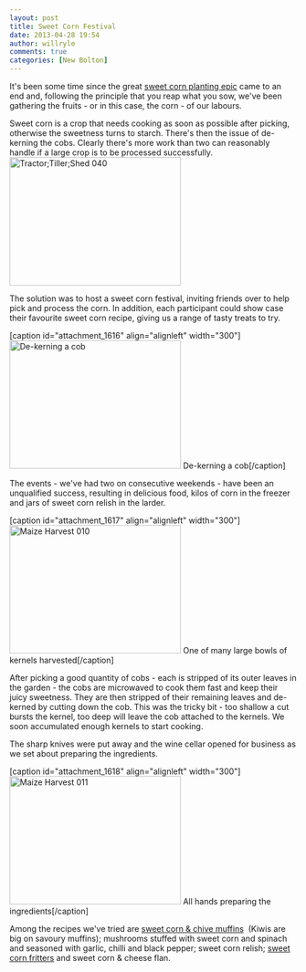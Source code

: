 ```yaml
---
layout: post
title: Sweet Corn Festival
date: 2013-04-28 19:54
author: willryle
comments: true
categories: [New Bolton]
---
```

It's been some time since the great <a title="Sweet Corn" href="http://willryle.wordpress.com/2012/12/29/sweet-corn/">sweet corn planting epic</a> came to an end and, following the principle that you reap what you sow, we've been gathering the fruits - or in this case, the corn - of our labours.

<!--more-->

Sweet corn is a crop that needs cooking as soon as possible after picking, otherwise the sweetness turns to starch. There's then the issue of de-kerning the cobs. Clearly there's more work than two can reasonably handle if a large crop is to be processed successfully. <a href="http://willryle.files.wordpress.com/2013/04/tractortillershed-040.jpg" target="_blank"><img class="alignleft size-medium wp-image-1615" alt="Tractor;Tiller;Shed 040" src="http://willryle.files.wordpress.com/2013/04/tractortillershed-040.jpg?w=300" width="300" height="225" /></a>

The solution was to host a sweet corn festival, inviting friends over to help pick and process the corn. In addition, each participant could show case their favourite sweet corn recipe, giving us a range of tasty treats to try.

[caption id="attachment_1616" align="alignleft" width="300"]<a href="http://willryle.files.wordpress.com/2013/04/maize-harvest-009.jpg" target="_blank"><img class="size-medium wp-image-1616 " alt="De-kerning a cob" src="http://willryle.files.wordpress.com/2013/04/maize-harvest-009.jpg?w=300" width="300" height="225" /></a> De-kerning a cob[/caption]

The events - we've had two on consecutive weekends - have been an unqualified success, resulting in delicious food, kilos of corn in the freezer and jars of sweet corn relish in the larder.

[caption id="attachment_1617" align="alignleft" width="300"]<a href="http://willryle.files.wordpress.com/2013/04/maize-harvest-010.jpg" target="_blank"><img class="size-medium wp-image-1617" alt="Maize Harvest 010" src="http://willryle.files.wordpress.com/2013/04/maize-harvest-010.jpg?w=300" width="300" height="225" /></a> One of many large bowls of kernels harvested[/caption]

After picking a good quantity of cobs - each is stripped of its outer leaves in the garden - the cobs are microwaved to cook them fast and keep their juicy sweetness. They are then stripped of their remaining leaves and de-kerned by cutting down the cob. This was the tricky bit - too shallow a cut bursts the kernel, too deep will leave the cob attached to the kernels. We soon accumulated enough kernels to start cooking.

The sharp knives were put away and the wine cellar opened for business as we set about preparing the ingredients.

[caption id="attachment_1618" align="alignleft" width="300"]<a href="http://willryle.files.wordpress.com/2013/04/maize-harvest-011.jpg"><img class="size-medium wp-image-1618" alt="Maize Harvest 011" src="http://willryle.files.wordpress.com/2013/04/maize-harvest-011.jpg?w=300" width="300" height="225" /></a> All hands preparing the ingredients[/caption]

Among the recipes we've tried are <a href="http://foodhub.co.nz/recipe/3948/Sweet-corn-and-chive-muffins/" target="_blank">sweet corn &amp; chive muffins</a>  (Kiwis are big on savoury muffins); mushrooms stuffed with sweet corn and spinach and seasoned with garlic, chilli and black pepper; sweet corn relish; <a href="http://www.kidspot.co.nz/recipes-for+3928+7+Dinner+Sweet-corn-fritters-with-tomato-relish.htm" target="_blank">sweet corn fritters</a> and sweet corn &amp; cheese flan.

&nbsp;

&nbsp;

